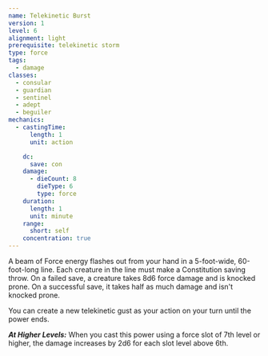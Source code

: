 ```yaml
---
name: Telekinetic Burst
version: 1
level: 6
alignment: light
prerequisite: telekinetic storm
type: force
tags:
  - damage
classes:
  - consular
  - guardian
  - sentinel
  - adept
  - beguiler
mechanics:
  - castingTime:
      length: 1
      unit: action

    dc:
      save: con
    damage:
      - dieCount: 8
        dieType: 6
        type: force
    duration:
      length: 1
      unit: minute
    range:
      short: self
    concentration: true
---
```

A beam of Force energy flashes out from your hand in a 5-foot-wide, 60-foot-long line. Each creature in the line must make a Constitution saving throw. On a failed save, a creature takes 8d6 force damage and is knocked prone. On a successful save, it takes half as much damage and isn't knocked prone. 

You can create a new telekinetic gust as your action on your turn until the power ends.

***__At Higher Levels__:*** When you cast this power using a force slot of 7th level or higher, the damage increases by 2d6 for each slot level above 6th.
    